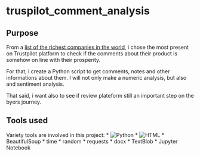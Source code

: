 # truspilot_comment_analysis

## Purpose
From a [list of the richest companies in the world](https://fr.statista.com/statistiques/660678/classement-plus-grandes-compagnies-monde-chiffre-affaires-monde/), i chose the most present on
Trustpilot platform to check if the comments about their product is somehow on
line with their prosperity.

For that, i create a Python script to get comments, notes and other informations
about them. I will not only make a numeric analysis, but also and sentiment analysis.

That said, i want also to see if review plateform still an important step on the
byers journey.

## Tools used
Variety tools are involved in this project:
    * ![Python](https://img.shields.io/badge/langage-Python-blue)
    * ![HTML](https://img.shields.io/badge/langage-HTML-orange)
    * BeautifulSoup
    * time
    * random
    * requests
    * docx
    * TextBlob
    * Jupyter Notebook